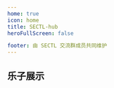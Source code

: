 ```yaml
---
home: true
icon: home
title: SECTL-hub
heroFullScreen: false

footer: 由 SECTL 交流群成员共同维护
---
```


## 乐子展示

<ImageGallery />

<VisitorCounter />

<script setup>
// 不需要额外的导入，组件已在client.ts中全局注册
</script>